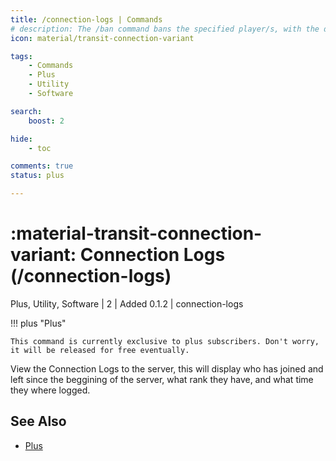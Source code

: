 ```yaml
---
title: /connection-logs | Commands
# description: The /ban command bans the specified player/s, with the default length being permanent. Other commands achievve similar yet different effects. Such as /temp-ban], which bans a player temporarily, or /kick, which kicks the player and allows them to rejoin after being disconnected.
icon: material/transit-connection-variant

tags:
    - Commands
    - Plus
    - Utility
    - Software

search:
    boost: 2

hide:
    - toc

comments: true
status: plus

---
```

# <p style="color: var(--md-default-fg-color); display: inline;">:material-transit-connection-variant: Connection Logs</p> (/connection-logs)
<div style="display:inline;">
<p style="color: var(--destrix-docs--commandcat-plus); display: inline;">Plus</p>,
<p style="color: var(--destrix-docs--commandcat-utility); display: inline;">Utility</p>,
<p style="color: var(--destrix-docs--commandcat-software); display: inline;">Software</p>
| <p style="color: var(--md-default-fg-color--light); display: inline;">2</p> | <p style="color: var(--md-default-fg-color--light); display: inline;"> Added 0.1.2</p> | connection-logs
</div>

!!! plus "Plus"

    This command is currently exclusive to plus subscribers. Don't worry, it will be released for free eventually.

View the Connection Logs to the server, this will display who has joined and left since the beggining of the server, what rank they have, and what time they where logged.

## See Also
* [Plus](?plus)